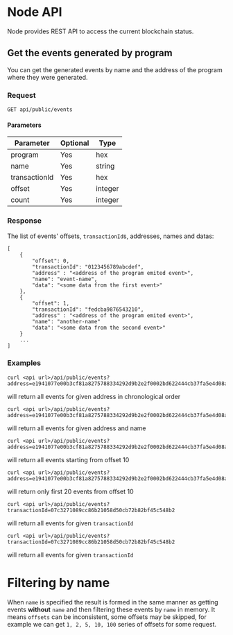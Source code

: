 
# Node API

Node provides REST API to access the current blockchain status.

## Get the events generated by program
You can get the generated events by name and the address of the program where they were generated.

### Request

`GET api/public/events`

#### Parameters

|Parameter|Optional|Type|
|---|--|---|
|program|Yes|hex|
|name|Yes|string|
|transactionId|Yes|hex|
|offset|Yes|integer|
|count|Yes|integer|

### Response

The list of events' offsets, `transactionId`s, addresses, names and datas:
```
[
    {
        "offset": 0,
        "transactionId": "0123456789abcdef", 
        "address" : "<address of the program emited event>",
        "name": "event-name",
        "data": "<some data from the first event>"                
    },    
    {
        "offset": 1,       
        "transactionId": "fedcba9876543210",
        "address" : "<address of the program emited event>",
        "name": "another-name"
        "data": "<some data from the second event>"               
    }
    ...
]
```

### Examples
```
curl <api url>/api/public/events?address=e1941077e00b3cf81a8275788334292d9b2e2f0002bd622444cb37fa5e4d08a0
```
will return all events for given address in chronological order

```
curl <api url>/api/public/events?address=e1941077e00b3cf81a8275788334292d9b2e2f0002bd622444cb37fa5e4d08a0&name=myevent
```
will return all events for given address and name

```
curl <api url>/api/public/events?address=e1941077e00b3cf81a8275788334292d9b2e2f0002bd622444cb37fa5e4d08a0&name=myevent&offset=10
```
will return all events starting from offset 10

```
curl <api url>/api/public/events?address=e1941077e00b3cf81a8275788334292d9b2e2f0002bd622444cb37fa5e4d08a0&name=myevent&offset=10&count=20
```
will return only first 20 events from offset 10

```
curl <api url>/api/public/events?transactionId=07c3271089cc86b21058d50cb72b82bf45c548b2
```
will return all events for given `transactionId`

```
curl <api url>/api/public/events?transactionId=07c3271089cc86b21058d50cb72b82bf45c548b2
```
will return all events for given `transactionId`

# Filtering by name

When `name` is specified the result is formed in the same manner 
as getting events **without** `name` and then filtering these events by `name` in memory. 
It means `offsets` can be inconsistent, some offsets may be skipped, for example 
we can get `1, 2, 5, 10, 100` series of offsets for some request.